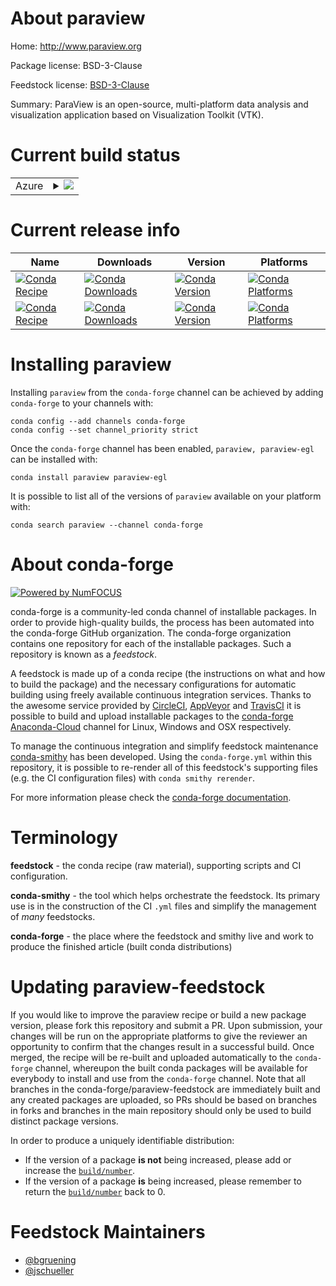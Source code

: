 About paraview
==============

Home: http://www.paraview.org

Package license: BSD-3-Clause

Feedstock license: [BSD-3-Clause](https://github.com/conda-forge/paraview-feedstock/blob/master/LICENSE.txt)

Summary: ParaView is an open-source, multi-platform data analysis and visualization application based on Visualization Toolkit (VTK).

Current build status
====================


<table>
    
  <tr>
    <td>Azure</td>
    <td>
      <details>
        <summary>
          <a href="https://dev.azure.com/conda-forge/feedstock-builds/_build/latest?definitionId=5343&branchName=master">
            <img src="https://dev.azure.com/conda-forge/feedstock-builds/_apis/build/status/paraview-feedstock?branchName=master">
          </a>
        </summary>
        <table>
          <thead><tr><th>Variant</th><th>Status</th></tr></thead>
          <tbody><tr>
              <td>linux_64_build_variant-eglpython3.6.____cpython</td>
              <td>
                <a href="https://dev.azure.com/conda-forge/feedstock-builds/_build/latest?definitionId=5343&branchName=master">
                  <img src="https://dev.azure.com/conda-forge/feedstock-builds/_apis/build/status/paraview-feedstock?branchName=master&jobName=linux&configuration=linux_64_build_variant-eglpython3.6.____cpython" alt="variant">
                </a>
              </td>
            </tr><tr>
              <td>linux_64_build_variant-eglpython3.7.____cpython</td>
              <td>
                <a href="https://dev.azure.com/conda-forge/feedstock-builds/_build/latest?definitionId=5343&branchName=master">
                  <img src="https://dev.azure.com/conda-forge/feedstock-builds/_apis/build/status/paraview-feedstock?branchName=master&jobName=linux&configuration=linux_64_build_variant-eglpython3.7.____cpython" alt="variant">
                </a>
              </td>
            </tr><tr>
              <td>linux_64_build_variant-eglpython3.8.____cpython</td>
              <td>
                <a href="https://dev.azure.com/conda-forge/feedstock-builds/_build/latest?definitionId=5343&branchName=master">
                  <img src="https://dev.azure.com/conda-forge/feedstock-builds/_apis/build/status/paraview-feedstock?branchName=master&jobName=linux&configuration=linux_64_build_variant-eglpython3.8.____cpython" alt="variant">
                </a>
              </td>
            </tr><tr>
              <td>linux_64_build_variant-eglpython3.9.____cpython</td>
              <td>
                <a href="https://dev.azure.com/conda-forge/feedstock-builds/_build/latest?definitionId=5343&branchName=master">
                  <img src="https://dev.azure.com/conda-forge/feedstock-builds/_apis/build/status/paraview-feedstock?branchName=master&jobName=linux&configuration=linux_64_build_variant-eglpython3.9.____cpython" alt="variant">
                </a>
              </td>
            </tr><tr>
              <td>linux_64_build_variantpython3.6.____cpython</td>
              <td>
                <a href="https://dev.azure.com/conda-forge/feedstock-builds/_build/latest?definitionId=5343&branchName=master">
                  <img src="https://dev.azure.com/conda-forge/feedstock-builds/_apis/build/status/paraview-feedstock?branchName=master&jobName=linux&configuration=linux_64_build_variantpython3.6.____cpython" alt="variant">
                </a>
              </td>
            </tr><tr>
              <td>linux_64_build_variantpython3.7.____cpython</td>
              <td>
                <a href="https://dev.azure.com/conda-forge/feedstock-builds/_build/latest?definitionId=5343&branchName=master">
                  <img src="https://dev.azure.com/conda-forge/feedstock-builds/_apis/build/status/paraview-feedstock?branchName=master&jobName=linux&configuration=linux_64_build_variantpython3.7.____cpython" alt="variant">
                </a>
              </td>
            </tr><tr>
              <td>linux_64_build_variantpython3.8.____cpython</td>
              <td>
                <a href="https://dev.azure.com/conda-forge/feedstock-builds/_build/latest?definitionId=5343&branchName=master">
                  <img src="https://dev.azure.com/conda-forge/feedstock-builds/_apis/build/status/paraview-feedstock?branchName=master&jobName=linux&configuration=linux_64_build_variantpython3.8.____cpython" alt="variant">
                </a>
              </td>
            </tr><tr>
              <td>linux_64_build_variantpython3.9.____cpython</td>
              <td>
                <a href="https://dev.azure.com/conda-forge/feedstock-builds/_build/latest?definitionId=5343&branchName=master">
                  <img src="https://dev.azure.com/conda-forge/feedstock-builds/_apis/build/status/paraview-feedstock?branchName=master&jobName=linux&configuration=linux_64_build_variantpython3.9.____cpython" alt="variant">
                </a>
              </td>
            </tr><tr>
              <td>osx_64_build_variantpython3.6.____cpython</td>
              <td>
                <a href="https://dev.azure.com/conda-forge/feedstock-builds/_build/latest?definitionId=5343&branchName=master">
                  <img src="https://dev.azure.com/conda-forge/feedstock-builds/_apis/build/status/paraview-feedstock?branchName=master&jobName=osx&configuration=osx_64_build_variantpython3.6.____cpython" alt="variant">
                </a>
              </td>
            </tr><tr>
              <td>osx_64_build_variantpython3.7.____cpython</td>
              <td>
                <a href="https://dev.azure.com/conda-forge/feedstock-builds/_build/latest?definitionId=5343&branchName=master">
                  <img src="https://dev.azure.com/conda-forge/feedstock-builds/_apis/build/status/paraview-feedstock?branchName=master&jobName=osx&configuration=osx_64_build_variantpython3.7.____cpython" alt="variant">
                </a>
              </td>
            </tr><tr>
              <td>osx_64_build_variantpython3.8.____cpython</td>
              <td>
                <a href="https://dev.azure.com/conda-forge/feedstock-builds/_build/latest?definitionId=5343&branchName=master">
                  <img src="https://dev.azure.com/conda-forge/feedstock-builds/_apis/build/status/paraview-feedstock?branchName=master&jobName=osx&configuration=osx_64_build_variantpython3.8.____cpython" alt="variant">
                </a>
              </td>
            </tr><tr>
              <td>osx_64_build_variantpython3.9.____cpython</td>
              <td>
                <a href="https://dev.azure.com/conda-forge/feedstock-builds/_build/latest?definitionId=5343&branchName=master">
                  <img src="https://dev.azure.com/conda-forge/feedstock-builds/_apis/build/status/paraview-feedstock?branchName=master&jobName=osx&configuration=osx_64_build_variantpython3.9.____cpython" alt="variant">
                </a>
              </td>
            </tr>
          </tbody>
        </table>
      </details>
    </td>
  </tr>
</table>

Current release info
====================

| Name | Downloads | Version | Platforms |
| --- | --- | --- | --- |
| [![Conda Recipe](https://img.shields.io/badge/recipe-paraview-green.svg)](https://anaconda.org/conda-forge/paraview) | [![Conda Downloads](https://img.shields.io/conda/dn/conda-forge/paraview.svg)](https://anaconda.org/conda-forge/paraview) | [![Conda Version](https://img.shields.io/conda/vn/conda-forge/paraview.svg)](https://anaconda.org/conda-forge/paraview) | [![Conda Platforms](https://img.shields.io/conda/pn/conda-forge/paraview.svg)](https://anaconda.org/conda-forge/paraview) |
| [![Conda Recipe](https://img.shields.io/badge/recipe-paraview--egl-green.svg)](https://anaconda.org/conda-forge/paraview-egl) | [![Conda Downloads](https://img.shields.io/conda/dn/conda-forge/paraview-egl.svg)](https://anaconda.org/conda-forge/paraview-egl) | [![Conda Version](https://img.shields.io/conda/vn/conda-forge/paraview-egl.svg)](https://anaconda.org/conda-forge/paraview-egl) | [![Conda Platforms](https://img.shields.io/conda/pn/conda-forge/paraview-egl.svg)](https://anaconda.org/conda-forge/paraview-egl) |

Installing paraview
===================

Installing `paraview` from the `conda-forge` channel can be achieved by adding `conda-forge` to your channels with:

```
conda config --add channels conda-forge
conda config --set channel_priority strict
```

Once the `conda-forge` channel has been enabled, `paraview, paraview-egl` can be installed with:

```
conda install paraview paraview-egl
```

It is possible to list all of the versions of `paraview` available on your platform with:

```
conda search paraview --channel conda-forge
```


About conda-forge
=================

[![Powered by NumFOCUS](https://img.shields.io/badge/powered%20by-NumFOCUS-orange.svg?style=flat&colorA=E1523D&colorB=007D8A)](http://numfocus.org)

conda-forge is a community-led conda channel of installable packages.
In order to provide high-quality builds, the process has been automated into the
conda-forge GitHub organization. The conda-forge organization contains one repository
for each of the installable packages. Such a repository is known as a *feedstock*.

A feedstock is made up of a conda recipe (the instructions on what and how to build
the package) and the necessary configurations for automatic building using freely
available continuous integration services. Thanks to the awesome service provided by
[CircleCI](https://circleci.com/), [AppVeyor](https://www.appveyor.com/)
and [TravisCI](https://travis-ci.com/) it is possible to build and upload installable
packages to the [conda-forge](https://anaconda.org/conda-forge)
[Anaconda-Cloud](https://anaconda.org/) channel for Linux, Windows and OSX respectively.

To manage the continuous integration and simplify feedstock maintenance
[conda-smithy](https://github.com/conda-forge/conda-smithy) has been developed.
Using the ``conda-forge.yml`` within this repository, it is possible to re-render all of
this feedstock's supporting files (e.g. the CI configuration files) with ``conda smithy rerender``.

For more information please check the [conda-forge documentation](https://conda-forge.org/docs/).

Terminology
===========

**feedstock** - the conda recipe (raw material), supporting scripts and CI configuration.

**conda-smithy** - the tool which helps orchestrate the feedstock.
                   Its primary use is in the construction of the CI ``.yml`` files
                   and simplify the management of *many* feedstocks.

**conda-forge** - the place where the feedstock and smithy live and work to
                  produce the finished article (built conda distributions)


Updating paraview-feedstock
===========================

If you would like to improve the paraview recipe or build a new
package version, please fork this repository and submit a PR. Upon submission,
your changes will be run on the appropriate platforms to give the reviewer an
opportunity to confirm that the changes result in a successful build. Once
merged, the recipe will be re-built and uploaded automatically to the
`conda-forge` channel, whereupon the built conda packages will be available for
everybody to install and use from the `conda-forge` channel.
Note that all branches in the conda-forge/paraview-feedstock are
immediately built and any created packages are uploaded, so PRs should be based
on branches in forks and branches in the main repository should only be used to
build distinct package versions.

In order to produce a uniquely identifiable distribution:
 * If the version of a package **is not** being increased, please add or increase
   the [``build/number``](https://docs.conda.io/projects/conda-build/en/latest/resources/define-metadata.html#build-number-and-string).
 * If the version of a package **is** being increased, please remember to return
   the [``build/number``](https://docs.conda.io/projects/conda-build/en/latest/resources/define-metadata.html#build-number-and-string)
   back to 0.

Feedstock Maintainers
=====================

* [@bgruening](https://github.com/bgruening/)
* [@jschueller](https://github.com/jschueller/)

